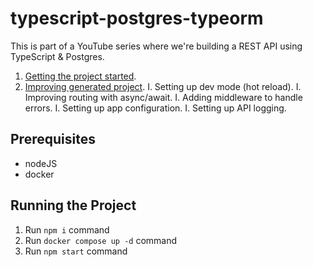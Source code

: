 # typescript-postgres-typeorm

This is part of a YouTube series where we're building a REST API using TypeScript & Postgres.

1. [Getting the project started](https://youtu.be/MX3hlSgBLTI).
1. [Improving generated project]().
   I. Setting up dev mode (hot reload).
   I. Improving routing with async/await.
   I. Adding middleware to handle errors.
   I. Setting up app configuration.
   I. Setting up API logging.

## Prerequisites

- nodeJS
- docker

## Running the Project

1. Run `npm i` command
2. Run `docker compose up -d` command
3. Run `npm start` command
